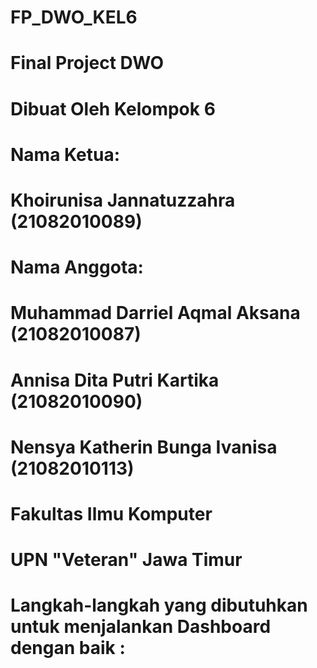 # FP_DWO_KEL6
# Final Project DWO 
# Dibuat Oleh Kelompok 6
# Nama Ketua:
# Khoirunisa Jannatuzzahra			(21082010089) 
# Nama Anggota:
# Muhammad Darriel Aqmal Aksana		(21082010087) 
# Annisa Dita Putri Kartika 			(21082010090) 
# Nensya Katherin Bunga Ivanisa	 	(21082010113)
# Fakultas Ilmu Komputer
# UPN "Veteran" Jawa Timur

# Langkah-langkah yang dibutuhkan untuk menjalankan Dashboard dengan baik :
